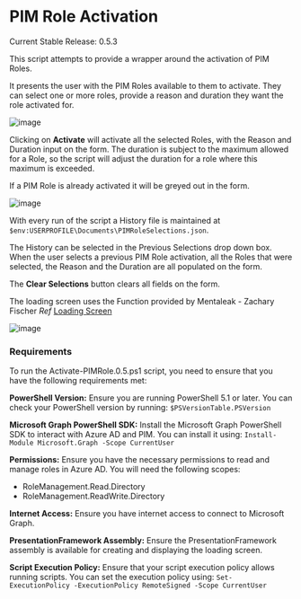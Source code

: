# PIM Role Activation

Current Stable Release: 0.5.3

This script attempts to provide a wrapper around the activation of PIM Roles.

It presents the user with the PIM Roles available to them to activate. They can select one
or more roles, provide a reason and duration they want the role activated for.

![image](https://github.com/user-attachments/assets/eeb05df7-fe2a-42e0-8362-f2ab44e4f294)

Clicking on **Activate** will activate all the selected Roles, with the Reason and Duration
input on the form.
The duration is subject to the maximum allowed for a Role, so the script will adjust the
duration for a role where this maximum is exceeded.

If a PIM Role is already activated it will be greyed out in the form.

![image](https://github.com/user-attachments/assets/a5b98fc2-f91e-4fa5-ba41-d4fd270a8c0b)

With every run of the script a History file is maintained at `$env:USERPROFILE\Documents\PIMRoleSelections.json`.

The History can be selected in the Previous Selections drop down box. When the user selects
a previous PIM Role activation, all the Roles that were selected, the Reason and the Duration
are all populated on the form.

The **Clear Selections** button clears all fields on the form.

The loading screen uses the Function provided by Mentaleak - Zachary Fischer
*Ref* [Loading Screen](https://github.com/VitalProject/Show-LoadingScreen)

![image](https://github.com/user-attachments/assets/7342f876-1e24-4501-a9ba-bb822f1c70ec)

### Requirements

To run the Activate-PIMRole.0.5.ps1 script, you need to ensure that you have the following requirements met:

**PowerShell Version:** Ensure you are running PowerShell 5.1 or later.
You can check your PowerShell version by running:
`$PSVersionTable.PSVersion`

**Microsoft Graph PowerShell SDK:** Install the Microsoft Graph PowerShell SDK to interact with Azure AD and PIM.
You can install it using:
`Install-Module Microsoft.Graph -Scope CurrentUser`

**Permissions:** Ensure you have the necessary permissions to read and manage roles in Azure AD.
You will need the following scopes:
- RoleManagement.Read.Directory
- RoleManagement.ReadWrite.Directory

**Internet Access:** Ensure you have internet access to connect to Microsoft Graph.

**PresentationFramework Assembly:** Ensure the PresentationFramework assembly is available for creating and displaying the loading screen.

**Script Execution Policy:**
Ensure that your script execution policy allows running scripts. You can set the execution policy using:
`Set-ExecutionPolicy -ExecutionPolicy RemoteSigned -Scope CurrentUser` 
